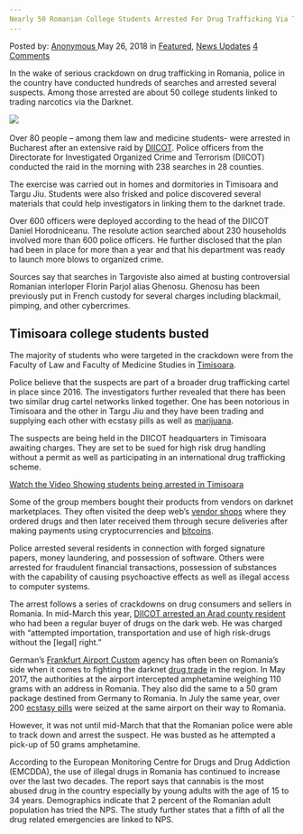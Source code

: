 ```yaml
---
Nearly 50 Romanian College Students Arrested For Drug Trafficking Via The Dark Web
---
```

<article class="post-listing post-25842 post type-post status-publish format-standard has-post-thumbnail hentry 
 tag-1447 tag-college tag-dark tag-drug tag-romanian tag-students tag-trafficking tag-web">
<div class="post-inner">
<span>Posted by: <a href="https://www.deepdotweb.com/author/anony/" title="">Anonymous </a></span>
<span>May 26, 2018</span>
<span>in <a href="https://www.deepdotweb.com/category/deepdot-news/" rel="category tag">Featured</a>, <a href="https://www.deepdotweb.com/category/news-updates/" rel="category tag">News Updates</a></span>
<span><a href="https://www.deepdotweb.com/2018/05/26/nearly-50-romanian-college-students-arrested-for-drug-trafficking-via-the-dark-web/#comments">4 Comments</a></span>


<p>In the wake of serious crackdown on drug trafficking in Romania, police in the country have conducted hundreds of searches and arrested several suspects. Among those arrested are about 50 college students linked to trading narcotics via the Darknet.</p>
<p><img class="wp-image-25843" src="/imgs/2018/05/word-image-56.jpeg" srcset="/imgs/2018/05/word-image-56.jpeg 700w, /imgs/2018/05/word-image-56-300x144.jpeg 300w" sizes="(max-width: 700px) 100vw, 700px" /></p>
<p>Over 80 people – among them law and medicine students- were arrested in Bucharest after an extensive raid by <a href="http://www.diicot.ro/">DIICOT</a>. Police officers from the Directorate for Investigated Organized Crime and Terrorism (DIICOT) conducted the raid in the morning with 238 searches in 28 counties.</p>
<p>The exercise was carried out in homes and dormitories in Timisoara and Targu Jiu. Students were also frisked and police discovered several materials that could help investigators in linking them to the darknet trade.</p>
<p>Over 600 officers were deployed according to the head of the DIICOT Daniel Horodniceanu. The resolute action searched about 230 households involved more than 600 police officers. He further disclosed that the plan had been in place for more than a year and that his department was ready to launch more blows to organized crime.</p>
<p>Sources say that searches in Targoviste also aimed at busting controversial Romanian interloper Florin Parjol alias Ghenosu. Ghenosu has been previously put in French custody for several charges including blackmail, pimping, and other cybercrimes.</p>
<h2><a id="post-25842-_wbnlgepqbry7"></a><strong>Timisoara college students busted</strong></h2>
<p>The majority of students who were targeted in the crackdown were from the Faculty of Law and Faculty of Medicine Studies in <a href="http://www.opiniatimisoarei.ro/pe-banda-rulanta-aproape-50-de-studenti-la-drept-si-medicina-anchetati-pentru-trafic-de-droguri-adusi-la-diicot-timisoara-foto-si-video/16/05/2018">Timisoara</a>.</p>
<p>Police believe that the suspects are part of a broader drug trafficking cartel in place since 2016. The investigators further revealed that there has been two similar drug cartel networks linked together. One has been notorious in Timisoara and the other in Targu Jiu and they have been trading and supplying each other with ecstasy pills as well as <a href="https://www.deepdotweb.com/tag/marijuana">marijuana</a>.</p>
<p>The suspects are being held in the DIICOT headquarters in Timisoara awaiting charges. They are set to be sued for high risk drug handling without a permit as well as participating in an international drug trafficking scheme.</p>
<p><a href="http://www.opiniatimisoarei.ro/wp-content/uploads/2018/05/suspect-mascati-politie.mp4">Watch the Video Showing students being arrested in Timisoara</a></p>
<p>Some of the group members bought their products from vendors on darknet marketplaces. They often visited the deep web’s <a href="https://www.deepdotweb.com/marketplace-directory/categories/vendor-shops">vendor shops</a> where they ordered drugs and then later received them through secure deliveries after making payments using cryptocurrencies and <a href="https://www.deepdotweb.com/tag/bitcoin/">bitcoins</a>.</p>
<p>Police arrested several residents in connection with forged signature papers, money laundering, and possession of software. Others were arrested for fraudulent financial transactions, possession of substances with the capability of causing psychoactive effects as well as illegal access to computer systems.</p>
<p>The arrest follows a series of crackdowns on drug consumers and sellers in Romania. In mid-March this year, <a href="https://www.deepdotweb.com/2018/03/31/romanian-arrested-four-package-interceptions/">DIICOT arrested an Arad county resident</a> who had been a regular buyer of drugs on the dark web. He was charged with “attempted importation, transportation and use of high risk-drugs without the [legal] right.”</p>
<p>German’s <a href="https://www.deepdotweb.com/2016/11/24/frankfurt-customs-bust-leads-even-bigger-trouble-five-austrian-residents/">Frankfurt Airport Custom</a> agency has often been on Romania’s side when it comes to fighting the darknet <a href="https://www.deepdotweb.com/tag/drug/">drug trade</a> in the region. In May 2017, the authorities at the airport intercepted amphetamine weighing 110 grams with an address in Romania. They also did the same to a 50 gram package destined from Germany to Romania. In July the same year, over 200 <a href="https://www.deepdotweb.com/tag/ecstasy/">ecstasy pills</a> were seized at the same airport on their way to Romania.</p>
<p>However, it was not until mid-March that that the Romanian police were able to track down and arrest the suspect. He was busted as he attempted a pick-up of 50 grams amphetamine.</p>
<p>According to the European Monitoring Centre for Drugs and Drug Addiction (EMCDDA), the use of illegal drugs in Romania has continued to increase over the last two decades. The report says that cannabis is the most abused drug in the country especially by young adults with the age of 15 to 34 years. Demographics indicate that 2 percent of the Romanian adult population has tried the NPS. The study further states that a fifth of all the drug related emergencies are linked to NPS.</p>
</div>
<span style="display:none"><a href="https://www.deepdotweb.com/tag/50/" rel="tag">50</a> <a href="https://www.deepdotweb.com/tag/arrested/" rel="tag">arrested</a> <a href="https://www.deepdotweb.com/tag/college/" rel="tag">college</a> <a href="https://www.deepdotweb.com/tag/dark/" rel="tag">dark</a>  <a href="https://www.deepdotweb.com/tag/romanian/" rel="tag">romanian</a> <a href="https://www.deepdotweb.com/tag/students/" rel="tag">students</a> <a href="https://www.deepdotweb.com/tag/trafficking/" rel="tag">trafficking</a> <a href="https://www.deepdotweb.com/tag/web/" rel="tag">web</a></span> <span style="display:none" class="updated">2018-05-26<a href="https://www.deepdotweb.com/author/anony/" title="Posts by Anonymous" rel="author">Anonymous</a></strong></div>
</div>
</article>

